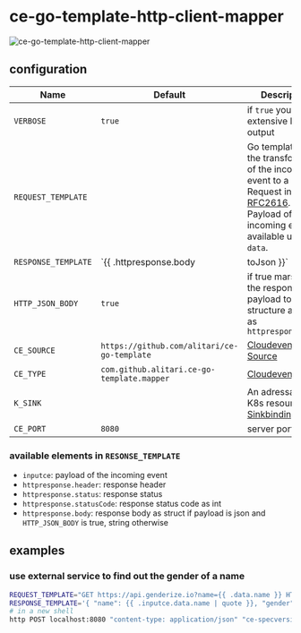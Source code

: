 # ce-go-template-http-client-mapper

![ce-go-template-http-client-mapper](http://www.plantuml.com/plantuml/proxy?cache=no&src=https://raw.githubusercontent.com/alitari/ce-go-template/master/docs/iuml/ce-go-template-http-client-mapper.iuml)

## configuration

| Name | Default | Description |
| ---- | ------- | ----------- |
| `VERBOSE` | `true` | if `true` you get an extensive log output |
| `REQUEST_TEMPLATE` |  | Go template for the transformation of the incoming event to a HTTP-Request in form of [RFC2616](https://tools.ietf.org/html/rfc2616#section-5). Payload of the incoming event is available under `data`. |
| `RESPONSE_TEMPLATE` | `{{ .httpresponse.body | toJson }}` | Go template for the transformation of the outcoming HTTP response to the outcoming cloud event payload. |
| `HTTP_JSON_BODY` | `true` | if true marshalls the response payload to a data structure available as `httpresponse.body` |
| `CE_SOURCE` | `https://github.com/alitari/ce-go-template` | [Cloudevent Source](https://github.com/cloudevents/spec/blob/v1.0/spec.md#source-1)  |
| `CE_TYPE` | `com.github.alitari.ce-go-template.mapper` | [Cloudevent Type](https://github.com/cloudevents/spec/blob/v1.0/spec.md#type)  |
| `K_SINK` |  | An adressable K8s resource. see [Sinkbinding](https://knative.dev/docs/eventing/samples/sinkbinding/) |
| `CE_PORT` | `8080` | server port |

### available elements in `RESONSE_TEMPLATE`

 - `inputce`: payload of the incoming event
 - `httpresponse.header`: response header
 - `httpresponse.status`: response status
 - `httpresponse.statusCode`: response status code as int
 - `httpresponse.body`: response body as struct if payload is json and `HTTP_JSON_BODY` is true, string otherwise 

## examples

### use external service to find out the gender of a name

```bash
REQUEST_TEMPLATE="GET https://api.genderize.io?name={{ .data.name }} HTTP/1.1"$'\n'"content-type: application/json"$'\n'$'\n' \
RESPONSE_TEMPLATE='{ "name": {{ .inputce.data.name | quote }}, "gender": {{ .httpresponse.body.gender | quote }} }' go run cmd/http-client-mapper/main.go
# in a new shell
http POST localhost:8080 "content-type: application/json" "ce-specversion: 1.0" "ce-source: http-command" "ce-type: example" "ce-id: 123-abc" name=Daniela
```